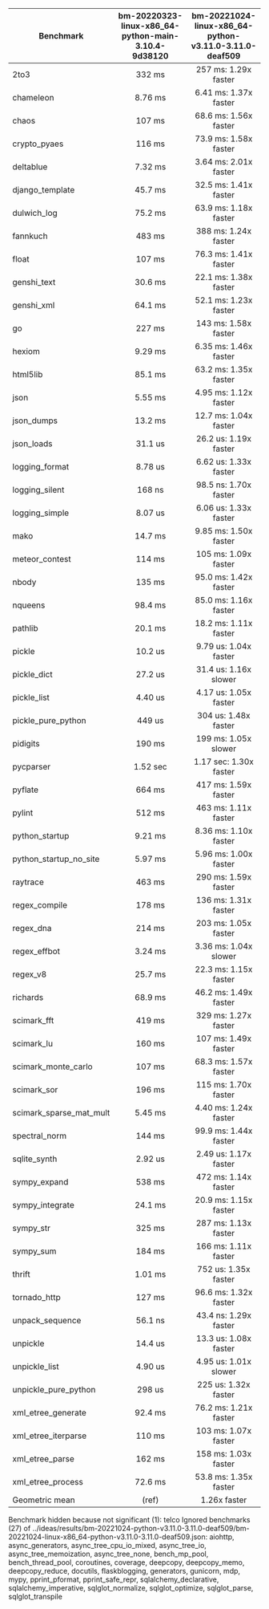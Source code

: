 | Benchmark               | bm-20220323-linux-x86_64-python-main-3.10.4-9d38120 | bm-20221024-linux-x86_64-python-v3.11.0-3.11.0-deaf509 |
|-------------------------|:---------------------------------------------------:|:------------------------------------------------------:|
| 2to3                    | 332 ms                                              | 257 ms: 1.29x faster                                   |
| chameleon               | 8.76 ms                                             | 6.41 ms: 1.37x faster                                  |
| chaos                   | 107 ms                                              | 68.6 ms: 1.56x faster                                  |
| crypto_pyaes            | 116 ms                                              | 73.9 ms: 1.58x faster                                  |
| deltablue               | 7.32 ms                                             | 3.64 ms: 2.01x faster                                  |
| django_template         | 45.7 ms                                             | 32.5 ms: 1.41x faster                                  |
| dulwich_log             | 75.2 ms                                             | 63.9 ms: 1.18x faster                                  |
| fannkuch                | 483 ms                                              | 388 ms: 1.24x faster                                   |
| float                   | 107 ms                                              | 76.3 ms: 1.41x faster                                  |
| genshi_text             | 30.6 ms                                             | 22.1 ms: 1.38x faster                                  |
| genshi_xml              | 64.1 ms                                             | 52.1 ms: 1.23x faster                                  |
| go                      | 227 ms                                              | 143 ms: 1.58x faster                                   |
| hexiom                  | 9.29 ms                                             | 6.35 ms: 1.46x faster                                  |
| html5lib                | 85.1 ms                                             | 63.2 ms: 1.35x faster                                  |
| json                    | 5.55 ms                                             | 4.95 ms: 1.12x faster                                  |
| json_dumps              | 13.2 ms                                             | 12.7 ms: 1.04x faster                                  |
| json_loads              | 31.1 us                                             | 26.2 us: 1.19x faster                                  |
| logging_format          | 8.78 us                                             | 6.62 us: 1.33x faster                                  |
| logging_silent          | 168 ns                                              | 98.5 ns: 1.70x faster                                  |
| logging_simple          | 8.07 us                                             | 6.06 us: 1.33x faster                                  |
| mako                    | 14.7 ms                                             | 9.85 ms: 1.50x faster                                  |
| meteor_contest          | 114 ms                                              | 105 ms: 1.09x faster                                   |
| nbody                   | 135 ms                                              | 95.0 ms: 1.42x faster                                  |
| nqueens                 | 98.4 ms                                             | 85.0 ms: 1.16x faster                                  |
| pathlib                 | 20.1 ms                                             | 18.2 ms: 1.11x faster                                  |
| pickle                  | 10.2 us                                             | 9.79 us: 1.04x faster                                  |
| pickle_dict             | 27.2 us                                             | 31.4 us: 1.16x slower                                  |
| pickle_list             | 4.40 us                                             | 4.17 us: 1.05x faster                                  |
| pickle_pure_python      | 449 us                                              | 304 us: 1.48x faster                                   |
| pidigits                | 190 ms                                              | 199 ms: 1.05x slower                                   |
| pycparser               | 1.52 sec                                            | 1.17 sec: 1.30x faster                                 |
| pyflate                 | 664 ms                                              | 417 ms: 1.59x faster                                   |
| pylint                  | 512 ms                                              | 463 ms: 1.11x faster                                   |
| python_startup          | 9.21 ms                                             | 8.36 ms: 1.10x faster                                  |
| python_startup_no_site  | 5.97 ms                                             | 5.96 ms: 1.00x faster                                  |
| raytrace                | 463 ms                                              | 290 ms: 1.59x faster                                   |
| regex_compile           | 178 ms                                              | 136 ms: 1.31x faster                                   |
| regex_dna               | 214 ms                                              | 203 ms: 1.05x faster                                   |
| regex_effbot            | 3.24 ms                                             | 3.36 ms: 1.04x slower                                  |
| regex_v8                | 25.7 ms                                             | 22.3 ms: 1.15x faster                                  |
| richards                | 68.9 ms                                             | 46.2 ms: 1.49x faster                                  |
| scimark_fft             | 419 ms                                              | 329 ms: 1.27x faster                                   |
| scimark_lu              | 160 ms                                              | 107 ms: 1.49x faster                                   |
| scimark_monte_carlo     | 107 ms                                              | 68.3 ms: 1.57x faster                                  |
| scimark_sor             | 196 ms                                              | 115 ms: 1.70x faster                                   |
| scimark_sparse_mat_mult | 5.45 ms                                             | 4.40 ms: 1.24x faster                                  |
| spectral_norm           | 144 ms                                              | 99.9 ms: 1.44x faster                                  |
| sqlite_synth            | 2.92 us                                             | 2.49 us: 1.17x faster                                  |
| sympy_expand            | 538 ms                                              | 472 ms: 1.14x faster                                   |
| sympy_integrate         | 24.1 ms                                             | 20.9 ms: 1.15x faster                                  |
| sympy_str               | 325 ms                                              | 287 ms: 1.13x faster                                   |
| sympy_sum               | 184 ms                                              | 166 ms: 1.11x faster                                   |
| thrift                  | 1.01 ms                                             | 752 us: 1.35x faster                                   |
| tornado_http            | 127 ms                                              | 96.6 ms: 1.32x faster                                  |
| unpack_sequence         | 56.1 ns                                             | 43.4 ns: 1.29x faster                                  |
| unpickle                | 14.4 us                                             | 13.3 us: 1.08x faster                                  |
| unpickle_list           | 4.90 us                                             | 4.95 us: 1.01x slower                                  |
| unpickle_pure_python    | 298 us                                              | 225 us: 1.32x faster                                   |
| xml_etree_generate      | 92.4 ms                                             | 76.2 ms: 1.21x faster                                  |
| xml_etree_iterparse     | 110 ms                                              | 103 ms: 1.07x faster                                   |
| xml_etree_parse         | 162 ms                                              | 158 ms: 1.03x faster                                   |
| xml_etree_process       | 72.6 ms                                             | 53.8 ms: 1.35x faster                                  |
| Geometric mean          | (ref)                                               | 1.26x faster                                           |

Benchmark hidden because not significant (1): telco
Ignored benchmarks (27) of ../ideas/results/bm-20221024-python-v3.11.0-3.11.0-deaf509/bm-20221024-linux-x86_64-python-v3.11.0-3.11.0-deaf509.json: aiohttp, async_generators, async_tree_cpu_io_mixed, async_tree_io, async_tree_memoization, async_tree_none, bench_mp_pool, bench_thread_pool, coroutines, coverage, deepcopy, deepcopy_memo, deepcopy_reduce, docutils, flaskblogging, generators, gunicorn, mdp, mypy, pprint_pformat, pprint_safe_repr, sqlalchemy_declarative, sqlalchemy_imperative, sqlglot_normalize, sqlglot_optimize, sqlglot_parse, sqlglot_transpile

